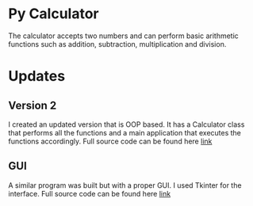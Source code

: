 # Py Calculator

The calculator accepts two numbers and can perform basic arithmetic functions such as addition, subtraction, multiplication and division. 

# Updates

## Version 2
I created an updated version that is OOP based. It has a Calculator class that performs all the functions and a main application that executes the functions accordingly. 
Full source code can be found here [link](https://github.com/CRSantiago/Python-Projects/tree/master/Py%20Calculator/Version%202)

## GUI
A similar program was built but with a proper GUI. I used Tkinter for the interface. 
Full source code can be found here [link](https://github.com/CRSantiago/Python-Projects/blob/master/Py%20Calculator/Tkinter%20Calculator/GUI_calculator.py)
